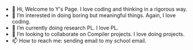 - 👋 Hi, Welcome to Y's Page. I love coding and thinking in a rigorous way.
- 👀 I’m interested in doing boring but meaningful things. Again, I love coding.
- 🌱 I’m currently doing research PL. I love PL.
- 💞️ I’m looking to collaborate on Compiler projects. I love doing projects.
- 📫 How to reach me: sending email to my school email.

<!---
mrwrongwrongwrong/mrwrongwrongwrong is a ✨ special ✨ repository because its `README.md` (this file) appears on your GitHub profile.
You can click the Preview link to take a look at your changes.
--->
